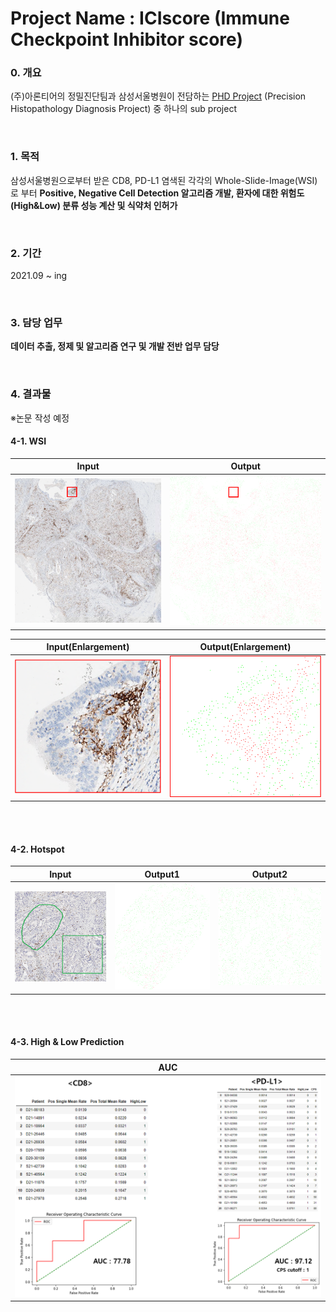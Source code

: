 # Project Name : ICIscore (Immune Checkpoint Inhibitor score)

### 0. 개요
(주)아론티어의 정밀진단팀과 삼성서울병원이 전담하는 [PHD Project](https://github.com/AhnHeeYoung/Projects-Arontier/blob/master/ICIscore/doc/PHD.PNG) (Precision Histopathology Diagnosis Project) 중 하나의 sub project   


<br />

### 1. 목적
삼성서울병원으로부터 받은 CD8, PD-L1 염색된 각각의 Whole-Slide-Image(WSI)로 부터 **Positive, Negative Cell Detection 알고리즘 개발, 환자에 대한 위험도(High&Low) 분류 성능 계산 및 식약처 인허가**

<br />
  
### 2. 기간
2021.09 ~ ing

<br />

### 3. 담당 업무
**데이터 추출, 정제 및 알고리즘 연구 및 개발 전반 업무 담당**   

<br />

### 4. 결과물 
※논문 작성 예정   


#### 4-1. WSI

| Input | Output |
|---|---|
|![doc/Input.PNG](./doc/Input.PNG)|![./doc/Output.PNG](./doc/Output.PNG)|   

| Input(Enlargement) | Output(Enlargement) |
|---|---|
|![doc/Input_Enlargement.PNG](./doc/Input_Enlargement.PNG)|![./doc/Output_Enlargement.PNG](./doc/Output_Enlargement.PNG)|

<br />
<br />

#### 4-2. Hotspot

| Input | Output1 | Output2 |
|---|---|---|
|![doc/Input_Hotspot.PNG](./doc/Input_Hotspot.PNG)|![./doc/Hotspot_Output1.png](./doc/Hotspot_Output1.png)|![./doc/Hotspot_Output2.png](./doc/Hotspot_Output2.png)|

<br />
<br />

#### 4-3. High & Low Prediction

| AUC |
|---|
|![doc/auc.PNG](./doc/auc.PNG)|

<br />
<br />
